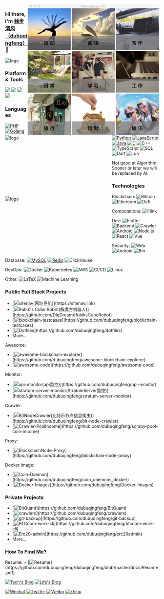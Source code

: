 <img src="https://github.com/dubuqingfeng/dubuqingfeng/raw/master/images/dubuqingfeng.png"  alt="life" height="430" width="430" align="right" />

### Hi there, I'm [独步清风（dubuqingfeng）](https://dubuqingfeng.xyz) 🎉

<img src="https://github-readme-stats.vercel.app/api?username=dubuqingfeng&show_icons=true&count_private=true&hide=prs&theme=default_repocard" alt="logo" height="200" width="350" align="left" />

<img src="https://github-readme-stats.vercel.app/api/top-langs/?username=dubuqingfeng&layout=compact" alt="logo" height="200" width="350" align="left" />

<img src="https://github-profile-trophy.vercel.app/?username=dubuqingfeng&theme=flat&column=7&margin-w=10" alt="logo" height="160" align="center" />

### Platform & Tools

[![](https://img.shields.io/badge/macOS-Hackintosh-292e33?style=flat-square&logo=apple&logoColor=ffffff)](https://www.tonymacx86.com/)
[![](https://img.shields.io/badge/Windows-11-2376bc?style=flat-square&logo=windows&logoColor=ffffff)](https://www.microsoft.com/windows/get-windows-11)
[![](https://img.shields.io/badge/iPhoneo%20%2013-Pro%20%20Max-000000?style=flat-square&logo=apple&logoColor=ffffff)](https://www.apple.com/)
[![](https://img.shields.io/badge/Ubuntu-000000?style=flat-square&logo=ubuntu&logoColor=ffffff)](https://ubuntu.com/)

### Languages

[![PHP](https://img.shields.io/badge/-PHP-000?&logo=php&logoColor=007ACC)](https://github.com/dubuqingfeng?tab=repositories&q=&type=&language=go)
[![Golang](https://img.shields.io/badge/-Golang-000?&logo=Go&logoColor=007ACC)](https://github.com/dubuqingfeng?tab=repositories&q=&type=&language=php)
[![Python](https://img.shields.io/badge/-Python-000?&logo=python)](https://github.com/dubuqingfeng?tab=repositories&q=&type=&language=python)
[![JavaScript](https://img.shields.io/badge/-JavaScript-000?&logo=JavaScript&logoColor=ddc508)](https://github.com/dubuqingfeng?tab=repositories&q=&type=&language=javascript)
[![Java](https://img.shields.io/badge/-Java-000?&logo=Java&logoColor=007396)](https://github.com/dubuqingfeng?tab=repositories&q=&type=&language=java)
[![C](https://img.shields.io/badge/-C-000?&logo=C)](https://github.com/dubuqingfeng?tab=repositories&q=&type=&language=c)
![C++](https://img.shields.io/badge/-C++-000?&logo=c%2b%2b&logoColor=00599C)
![TypeScript](https://img.shields.io/badge/-TypeScript-000?&logo=TypeScript&logoColor=007ACC)
![SQL](https://img.shields.io/badge/-SQL-000?&logo=MySQL&logoColor=4479A1)
![Dart](https://img.shields.io/badge/-Dart-000?&logo=Dart&logoColor=4479A1)
![Lua](https://img.shields.io/badge/-Lua-000?&logo=lua&logoColor=4479A1)

Not good at Algorithm, Sooner or later we will be replaced by AI.

### Technologies

 Blockchain:    ![Bitcoin](https://img.shields.io/badge/-Bitcoin-000?&logo=Bitcoin)
![Ethereum](https://img.shields.io/badge/-Ethereum-000?&logo=ethereum)
![Defi](https://img.shields.io/badge/-Defi-000)

 Computations:    ![Flink](https://img.shields.io/badge/-Flink-000?&logo=Flink)

 Dev:    ![Flutter](https://img.shields.io/badge/-Flutter-000)
![Backend](https://img.shields.io/badge/-Backend-000)
![Crawler](https://img.shields.io/badge/-Crawler-000)
![Android](https://img.shields.io/badge/-Android-000?&logo=Android)
![Node.js](https://img.shields.io/badge/-Node.js-000?&logo=node.js)
![React](https://img.shields.io/badge/-React-000?&logo=React)
![Vue](https://img.shields.io/badge/-Vue-000?&logo=vue.js)

 Security:    ![Web](https://img.shields.io/badge/-Web-000)
![Android](https://img.shields.io/badge/-Android-000?&logo=Android)
![Bin](https://img.shields.io/badge/-Bin-000)

 Database:    [![MySQL](https://img.shields.io/badge/-MySQL-000?style=flat-square&logo=mysql&logoColor=white)](https://mariadb.com/)
[![Redis](https://img.shields.io/badge/-Redis-000?style=flat-square&logo=redis&logoColor=white)](https://redis.io/)
![ClickHouse](https://img.shields.io/badge/-ClickHouse-000)

 DevOps:    ![Docker](https://img.shields.io/badge/-Docker-000?&logo=Docker)
![Kubernetes](https://img.shields.io/badge/-Kubernetes-000?&logo=Kubernetes)
![AWS](https://img.shields.io/badge/-AWS-000?&logo=Amazon-AWS&logoColor=FF9900)
![CI/CD](https://img.shields.io/badge/-CI%2FCD-000?&logo=CircleCI&logoColor=888)
![Linux](https://img.shields.io/badge/-Linux-000?&logo=Linux&logoColor=FCC624)

 Other:    ![LaTeX](https://img.shields.io/badge/-LaTeX-000?)
![Machine Learning](https://img.shields.io/badge/Machine-Learning-000?)

### Public Full Stack Projects

+ [![sitenav(网址导航)](https://img.shields.io/badge/-SiteNav-000?)](https://sitenav.link)
+ [![Rubik's Cube Robot(解魔方机器人)](https://img.shields.io/badge/Robot-Rubik'sCube-000?)](https://github.com/DigDream/RubiksCubeRobot)
+ [![blockchain-testcases](https://img.shields.io/badge/blockchain-testcases-000?)](https://github.com/dubuqingfeng/blockchain-testcases)
+ [![Dotfiles](https://img.shields.io/badge/Dotfiles-000?)](https://github.com/dubuqingfeng/dotfiles)
+ More...

Awesome:

+ [![awesome-blockchain-explorer](https://img.shields.io/badge/awesome-explorer-000?)](https://github.com/dubuqingfeng/awesome-blockchain-explorer)
+ [![awesome-code](https://img.shields.io/badge/awesome-code-000?)](https://github.com/dubuqingfeng/awesome-code)

Monitor:

+ [![api-monitor(api监控)](https://img.shields.io/badge/API-Monitor-000?)](https://github.com/dubuqingfeng/api-monitor)
+ [![stratum-server-monitor(StratumServer监控)](https://img.shields.io/badge/StratumServer-Monitor-000?)](https://github.com/dubuqingfeng/stratum-server-monitor)

Crawler:

+ [![BitNodeCrawler(比特币节点信息爬虫)](https://img.shields.io/badge/Crawler-BitcoinNode-000?)](https://github.com/dubuqingfeng/bit-node-crawler)
+ [![Crawler-PoolIncome](https://img.shields.io/badge/Crawler-PoolIncome-000?)](https://github.com/dubuqingfeng/scrapy-pool-coin-income)

Proxy:

+ [![BlockchainNode-Proxy](https://img.shields.io/badge/BlockchainNode-Proxy-000?)](https://github.com/dubuqingfeng/blockchain-node-proxy)

Docker Image:

+ [![Coin-Daemon](https://img.shields.io/badge/Coin-Daemon-000?)](https://github.com/dubuqingfeng/coin_daemons_docker)
+ [![Docker-Images](https://img.shields.io/badge/Docker-Images-000?)](https://github.com/dubuqingfeng/Docker-Images)

### Private Projects

+ [![BitQuant](https://img.shields.io/badge/BitQuant-000?)](https://github.com/dubuqingfeng/BitQuant)
+ [![crawlers](https://img.shields.io/badge/Crawlers-000?)](https://github.com/dubuqingfeng/crawlers)
+ [![git-backup](https://img.shields.io/badge/Git-Backup-000?)](https://github.com/dubuqingfeng/git-backup)
+ [![BTCcom-work-cli](https://img.shields.io/badge/BTC.com-workcli-000?)](https://github.com/dubuqingfeng/btccom-work-cli)
+ [![Erc20-admin](https://img.shields.io/badge/erc20-admin-000?)](https://github.com/dubuqingfeng/erc20admin)
+ More...

### How To Find Me?

Resume: + [![Resume](https://img.shields.io/badge/Resume-000?)](https://github.com/dubuqingfeng/dubuqingfeng/blob/master/docs/Resume.pdf)

[![Tech's Blog](https://img.shields.io/badge/Tech-Blog-000)](https://dbqf.xyz)
[![Life's Blog](https://img.shields.io/badge/Life-Blog-000)](https://xiaoye.me)

[![Wechat](https://img.shields.io/badge/Wechat-dubuqingfeng-000?&logo=wechat)](weixin://dubuqingfeng)
[![Twitter](https://img.shields.io/badge/-Twitter-000?&logo=twitter)](https://twitter.com/dubuqingfeng)
[![Weibo](https://img.shields.io/badge/-Weibo-000?&logo=weibo)](https://weibo.com/u/2918508621)
[![Zhihu](https://img.shields.io/badge/-%E7%9F%A5%E4%B9%8E-000?&logo=zhihu)](https://www.zhihu.com/people/du-bu-qing-feng)
